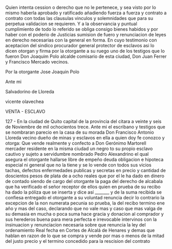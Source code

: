 Quien intenta cession o derecho que no le pertenece, y sea visto por lo mismo haberla aprobado y ratificado añadiendo fuerza a fuerza y contrato a contrato con todas las clausulas vinculos y solemnidades que para su perpetua validacion se requieren. Y a la observancia y puntual cumplimiento de todo lo referido se obliga consigo bienes habidos y por haber con el poderio de Justicias sumision de fuero y renunciacion de leyes en derecho necesarias con la general en forma. En cuyo testimonio con aceptacion del sindico procurador general protector de esclavos asi lo dicen otorgan y firma por la otorgante a su ruego uno de los testigos que lo fueron Don Joaquim Polo alcalde comisario de esta ciudad, Don Juan Ferrer y Francisco Mercado vecinos.

Por la otorgante Jose Joaquin Polo

Ante mi

Salvadorino de Lloreda

vicente olavechea

VENTA - ESCLAVO

127 - En la ciudad de Quito capital de la provincia del citara a veinte y seis de Noviembre de mil ochocientos trece. Ante mi el escribano y testigos que se nombraran parecio en la casa de su morada Don Francisco Antonio Lloreda vecino dueño de minas y esclavos en ella a quien doy fe conozco y otorga: Que vende realmente y confecto a Don Gerónimo Martorell mercader residente en la misma ciudad un negro to su propio esclavo cautivo y sujeto a servidumbre nombrado Pedro Alexandrino el qual asegura el otorgante hallarse libre de empeño deuda obligacion e hipoteca especial ni general que no la tiene y se lo vende con todos sus vicios tachas, defectos enfermedades publicas y secretas en precio y cantidad de doscientos pesos de plata de a ocho reales que por el le ha dado en dinero de contado siendo de cargo del otorgante la paga del derecho de alcabala que ha verificado el señor receptor de ellos quien en prueba de su recibo ha dado la póliza que se inserta y dice así _______ y de la suma recibida se confiesa entregado el otorgante a su voluntad renuncia decir lo contrario la excepcion de la non numerata pecunia so prueba, la del recibo termino ene año y mas del caso, declarando que no vale mas y caso que mas valga de su demasia en mucha o poca suma hace gracia y donacion al comprador y sus herederos buena para mera perfecta e irrevocable intervinos con la insinuacion y renunciacion necesaria sobre que renuncia la ley del ordenamiento Real fecha en Cortes de Alcalá de Henares y demas que hablan en razon de lo que se compra y vende por mas o menos de la mitad del justo precio y el termino concedido para la rescision del contrato